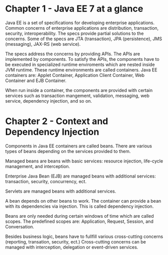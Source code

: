 # Chapter 1 - Java EE 7 at a glance

Java EE is a set of specifications for developing enterprise applications.
Common concerns of enterprise applications are distribution, transaction,
security, interoperability. The specs provide partial solutions to the
concerns. Some of the specs are JTA (transaction), JPA (persistence), JMS
(messaging), JAX-RS (web service).

The specs address the concerns by providing APIs. The APIs are implemented by
components. To satisfy the APIs, the components have to be executed in
specialized runtime enviroments which are nested inside JVM runtime. These
runtime environments are called containers. Java EE containers are: Applet
Container, Application Client Container, Web Container and EJB Container.

When run inside a container, the components are provided with certain services
such as transaction mangement, validation, messaging, web service, dependency
injection, and so on.

# Chapter 2 - Context and Dependency Injection

Components in Java EE containers are called beans. There are various types of
beans depending on the services provided to them.

Managed beans are beans with basic services: resource injection, life-cycle
management, and interception.

Enterprise Java Bean (EJB) are managed beans with additional services:
transaction, security, concurrency, ect.

Servlets are managed beans with additional services.

A bean depends on other beans to work. The container can provide a bean
with its dependencies via injection. This is called dependency injection.

Beans are only needed during certain windows of time which are called scopes.
The predefined scopes are: Application, Request, Session, and Conversation.

Besides business logic, beans have to fullfill various cross-cutting concerns
(reporting, transation, security, ect.) Cross-cutting concerns can be managed
with interception, delegation or event-driven services.


